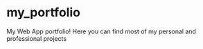 # my_portfolio
My Web App portfolio! Here you can find most of my personal and professional projects
